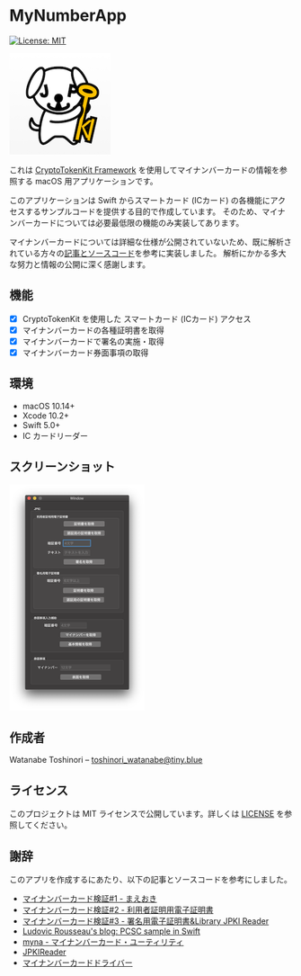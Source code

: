 # MyNumberApp

[![License: MIT](https://img.shields.io/badge/License-MIT-yellow.svg)](https://opensource.org/licenses/MIT)

![AppIcon](Preview/AppIcon.png)

これは [CryptoTokenKit Framework](https://developer.apple.com/documentation/cryptotokenkit) を使用してマイナンバーカードの情報を参照する macOS 用アプリケーションです。

このアプリケーションは Swift からスマートカード (ICカード) の各機能にアクセスするサンプルコードを提供する目的で作成しています。
そのため、マイナンバーカードについては必要最低限の機能のみ実装してあります。

マイナンバーカードについては詳細な仕様が公開されていないため、既に解析されている方々の[記事とソースコード](#謝辞)を参考に実装しました。
解析にかかる多大な努力と情報の公開に深く感謝します。

## 機能
- [x] CryptoTokenKit を使用した スマートカード (ICカード) アクセス
- [x] マイナンバーカードの各種証明書を取得
- [x] マイナンバーカードで署名の実施・取得
- [x] マイナンバーカード券面事項の取得

## 環境

* macOS 10.14+
* Xcode 10.2+
* Swift 5.0+
* IC カードリーダー

## スクリーンショット

![Preview1](Preview/preview1.png)

## 作成者

Watanabe Toshinori – toshinori_watanabe@tiny.blue

## ライセンス

このプロジェクトは MIT ライセンスで公開しています。詳しくは [LICENSE](LICENSE) を参照してください。

## 謝辞

このアプリを作成するにあたり、以下の記事とソースコードを参考にしました。

*  [マイナンバーカード検証#1 - まえおき](https://qiita.com/gebo/items/6a334b5453817a587683)
*  [マイナンバーカード検証#2 - 利用者証明用電子証明書](https://qiita.com/gebo/items/fa35c1f725f4c443f3f3)
*  [マイナンバーカード検証#3 - 署名用電子証明書&Library JPKI Reader](https://qiita.com/gebo/items/37fcb50565c5ebeacb7b)
*  [Ludovic Rousseau's blog: PCSC sample in Swift](https://ludovicrousseau.blogspot.com/2015/09/pcsc-sample-in-swift.html)
*  [myna - マイナンバーカード・ユーティリティ](https://github.com/jpki/myna)
*  [JPKIReader](https://github.com/gebogebogebo/JPKIReader)
*  [マイナンバーカードドライバー](https://github.com/aruneko/WebUSB-MyNumberCard)
